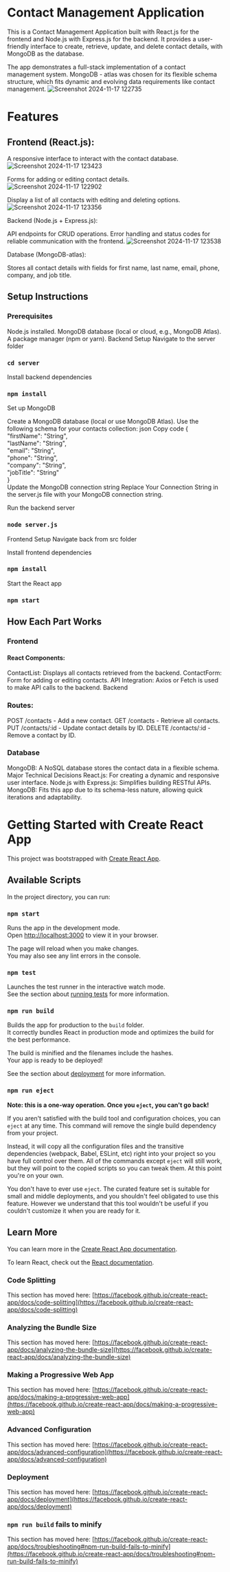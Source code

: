# Contact Management Application

This is a Contact Management Application built with React.js for the frontend and Node.js with Express.js for the backend. It provides a user-friendly interface to create, retrieve, update, and delete contact details, with MongoDB as the database.

The app demonstrates a full-stack implementation of a contact management system. MongoDB - atlas was chosen for its flexible schema structure, which fits dynamic and evolving data requirements like contact management.
![Screenshot 2024-11-17 122735](https://github.com/user-attachments/assets/216f2e47-c7b5-4039-b108-bb8f3ad0719f)

# Features
## Frontend (React.js):

A responsive interface to interact with the contact database.
![Screenshot 2024-11-17 123423](https://github.com/user-attachments/assets/a407f22a-5943-4042-8553-e480ba9c8879)

Forms for adding or editing contact details.
![Screenshot 2024-11-17 122902](https://github.com/user-attachments/assets/c1ef6a1d-6966-426c-9d11-cec5517faac2)

Display a list of all contacts with editing and deleting options.
![Screenshot 2024-11-17 123356](https://github.com/user-attachments/assets/901aeaf6-110c-47a3-a140-5bfd8bddf3f0)

Backend (Node.js + Express.js):

API endpoints for CRUD operations.
Error handling and status codes for reliable communication with the frontend.
![Screenshot 2024-11-17 123538](https://github.com/user-attachments/assets/64cf48c3-a4ef-4a32-b814-78f2ed2e318c)

Database (MongoDB-atlas):

Stores all contact details with fields for first name, last name, email, phone, company, and job title.

## Setup Instructions
### Prerequisites
Node.js installed.
MongoDB database (local or cloud, e.g., MongoDB Atlas).
A package manager (npm or yarn).
Backend Setup
Navigate to the server folder
### `cd server` 
Install backend dependencies

### `npm install`  
Set up MongoDB

Create a MongoDB database (local or use MongoDB Atlas).
Use the following schema for your contacts collection:
json
Copy code
{  
  "firstName": "String",  
  "lastName": "String",  
  "email": "String",  
  "phone": "String",  
  "company": "String",  
  "jobTitle": "String"  
}  
Update the MongoDB connection string
Replace Your Connection String in the server.js file with your MongoDB connection string.

Run the backend server

### `node server.js`  

Frontend Setup
Navigate back from src folder
  
Install frontend dependencies
### `npm install` 
Start the React app

### `npm start`  

## How Each Part Works
### Frontend
#### React Components:
ContactList: Displays all contacts retrieved from the backend.
ContactForm: Form for adding or editing contacts.
API Integration: Axios or Fetch is used to make API calls to the backend.
Backend
### Routes:
POST /contacts - Add a new contact.
GET /contacts - Retrieve all contacts.
PUT /contacts/:id - Update contact details by ID.
DELETE /contacts/:id - Remove a contact by ID.
### Database
MongoDB: A NoSQL database stores the contact data in a flexible schema.
Major Technical Decisions
React.js: For creating a dynamic and responsive user interface.
Node.js with Express.js: Simplifies building RESTful APIs.
MongoDB: Fits this app due to its schema-less nature, allowing quick iterations and adaptability.

# Getting Started with Create React App

This project was bootstrapped with [Create React App](https://github.com/facebook/create-react-app).

## Available Scripts

In the project directory, you can run:

### `npm start`

Runs the app in the development mode.\
Open [http://localhost:3000](http://localhost:3000) to view it in your browser.

The page will reload when you make changes.\
You may also see any lint errors in the console.

### `npm test`

Launches the test runner in the interactive watch mode.\
See the section about [running tests](https://facebook.github.io/create-react-app/docs/running-tests) for more information.

### `npm run build`

Builds the app for production to the `build` folder.\
It correctly bundles React in production mode and optimizes the build for the best performance.

The build is minified and the filenames include the hashes.\
Your app is ready to be deployed!

See the section about [deployment](https://facebook.github.io/create-react-app/docs/deployment) for more information.

### `npm run eject`

**Note: this is a one-way operation. Once you `eject`, you can't go back!**

If you aren't satisfied with the build tool and configuration choices, you can `eject` at any time. This command will remove the single build dependency from your project.

Instead, it will copy all the configuration files and the transitive dependencies (webpack, Babel, ESLint, etc) right into your project so you have full control over them. All of the commands except `eject` will still work, but they will point to the copied scripts so you can tweak them. At this point you're on your own.

You don't have to ever use `eject`. The curated feature set is suitable for small and middle deployments, and you shouldn't feel obligated to use this feature. However we understand that this tool wouldn't be useful if you couldn't customize it when you are ready for it.

## Learn More

You can learn more in the [Create React App documentation](https://facebook.github.io/create-react-app/docs/getting-started).

To learn React, check out the [React documentation](https://reactjs.org/).

### Code Splitting

This section has moved here: [https://facebook.github.io/create-react-app/docs/code-splitting](https://facebook.github.io/create-react-app/docs/code-splitting)

### Analyzing the Bundle Size

This section has moved here: [https://facebook.github.io/create-react-app/docs/analyzing-the-bundle-size](https://facebook.github.io/create-react-app/docs/analyzing-the-bundle-size)

### Making a Progressive Web App

This section has moved here: [https://facebook.github.io/create-react-app/docs/making-a-progressive-web-app](https://facebook.github.io/create-react-app/docs/making-a-progressive-web-app)

### Advanced Configuration

This section has moved here: [https://facebook.github.io/create-react-app/docs/advanced-configuration](https://facebook.github.io/create-react-app/docs/advanced-configuration)

### Deployment

This section has moved here: [https://facebook.github.io/create-react-app/docs/deployment](https://facebook.github.io/create-react-app/docs/deployment)

### `npm run build` fails to minify

This section has moved here: [https://facebook.github.io/create-react-app/docs/troubleshooting#npm-run-build-fails-to-minify](https://facebook.github.io/create-react-app/docs/troubleshooting#npm-run-build-fails-to-minify)
